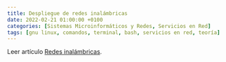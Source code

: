 ```yaml
---
title: Despliegue de redes inalámbricas
date: 2022-02-21 01:00:00 +0100
categories: [Sistemas Microinformáticos y Redes, Servicios en Red]
tags: [gnu linux, comandos, terminal, bash, servicios en red, teoría]
---
```


Leer artículo [Redes inalámbricas](/posts/redes-inalambricas).